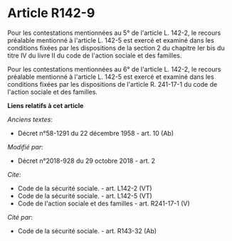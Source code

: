 # Article R142-9

Pour les contestations mentionnées au 5° de l'article L. 142-2, le recours préalable mentionné à l'article L. 142-5 est
exercé et examiné dans les conditions fixées par les dispositions de la section 2 du chapitre Ier bis du titre IV du livre II
du code de l'action sociale et des familles. 

Pour les contestations mentionnées au 6° de l'article L. 142-2, le recours préalable mentionné à l'article L. 142-5 est
exercé et examiné dans les conditions fixées par les dispositions de l'article R. 241-17-1 du code de l'action sociale et des
familles.

**Liens relatifs à cet article**

_Anciens textes_:

  - Décret n°58-1291 du 22 décembre 1958 - art. 10 (Ab)

_Modifié par_:

  - Décret n°2018-928 du 29 octobre 2018 - art. 2

_Cite_:

  - Code de la sécurité sociale. - art. L142-2 (VT)
  - Code de la sécurité sociale. - art. L142-5 (VT)
  - Code de l'action sociale et des familles - art. R241-17-1 (V)

_Cité par_:

  - Code de la sécurité sociale. - art. R143-32 (Ab)
